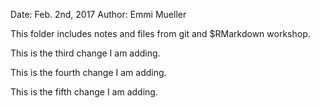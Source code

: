 Date: Feb. 2nd, 2017
Author: Emmi Mueller

This folder includes notes and files from git and $RMarkdown workshop.

This is the third change I am adding.

This is the fourth change I am adding.

This is the fifth change I am adding.